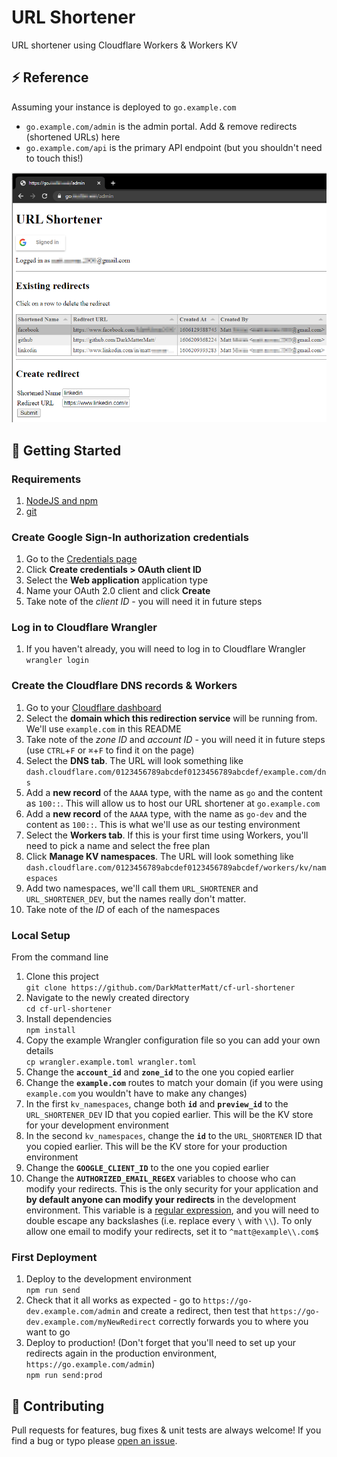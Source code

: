 # URL Shortener

URL shortener using Cloudflare Workers & Workers KV

## ⚡ Reference

Assuming your instance is deployed to `go.example.com`

- `go.example.com/admin` is the admin portal. Add & remove redirects (shortened URLs) here
- `go.example.com/api` is the primary API endpoint (but you shouldn't need to touch this!)

![admin-portal](screenshots/admin-portal.png)

## 🔋 Getting Started

### Requirements

1. [NodeJS and npm](https://www.npmjs.com/get-npm)
1. [git](https://www.atlassian.com/git/tutorials/install-git)

### Create Google Sign-In authorization credentials

1. Go to the [Credentials page](https://console.developers.google.com/apis/credentials)
1. Click **Create credentials > OAuth client ID**
1. Select the **Web application** application type
1. Name your OAuth 2.0 client and click **Create**
1. Take note of the _client ID_ - you will need it in future steps

### Log in to Cloudflare Wrangler

1. If you haven't already, you will need to log in to Cloudflare Wrangler\
`wrangler login`

### Create the Cloudflare DNS records & Workers

1. Go to your [Cloudflare dashboard](https://dash.cloudflare.com/)
1. Select the **domain which this redirection service** will be running from. We'll use `example.com` in this README
1. Take note of the _zone ID_ and _account ID_ - you will need it in future steps (use `CTRL`+`F` or `⌘`+`F` to find it on the page)
1. Select the **DNS tab**. The URL will look something like `dash.cloudflare.com/0123456789abcdef0123456789abcdef/example.com/dns`
1. Add a **new record** of the `AAAA` type, with the name as `go` and the content as `100::`. This will allow us to host our URL shortener at `go.example.com`
1. Add a **new record** of the `AAAA` type, with the name as `go-dev` and the content as `100::`. This is what we'll use as our testing environment
1. Select the **Workers tab**. If this is your first time using Workers, you'll need to pick a name and select the free plan
1. Click **Manage KV namespaces**. The URL will look something like `dash.cloudflare.com/0123456789abcdef0123456789abcdef/workers/kv/namespaces`
1. Add two namespaces, we'll call them `URL_SHORTENER` and `URL_SHORTENER_DEV`, but the names really don't matter.
1. Take note of the _ID_ of each of the namespaces

### Local Setup

From the command line

1. Clone this project\
`git clone https://github.com/DarkMatterMatt/cf-url-shortener`
1. Navigate to the newly created directory\
`cd cf-url-shortener`
1. Install dependencies\
`npm install`
1. Copy the example Wrangler configuration file so you can add your own details\
`cp wrangler.example.toml wrangler.toml`
1. Change the **`account_id`** and **`zone_id`** to the one you copied earlier
1. Change the **`example.com`** routes to match your domain (if you were using `example.com` you wouldn't have to make any changes)
1. In the first `kv_namespaces`, change both **`id`** and **`preview_id`** to the `URL_SHORTENER_DEV` ID that you copied earlier. This will be the KV store for your development environment
1. In the second `kv_namespaces`, change the **`id`** to the `URL_SHORTENER` ID that you copied earlier. This will be the KV store for your production environment
1. Change the **`GOOGLE_CLIENT_ID`** to the one you copied earlier
1. Change the **`AUTHORIZED_EMAIL_REGEX`** variables to choose who can modify your redirects. This is the only security for your application and **by default anyone can modify your redirects** in the development environment. This variable is a [regular expression](https://en.wikipedia.org/wiki/Regular_expression), and you will need to double escape any backslashes (i.e. replace every `\` with `\\`). To only allow one email to modify your redirects, set it to `^matt@example\\.com$`

### First Deployment

1. Deploy to the development environment\
`npm run send`
1. Check that it all works as expected - go to `https://go-dev.example.com/admin` and create a redirect, then test that `https://go-dev.example.com/myNewRedirect` correctly forwards you to where you want to go
1. Deploy to production! (Don't forget that you'll need to set up your redirects again in the production environment, `https://go.example.com/admin`)\
`npm run send:prod`

## 💜 Contributing

Pull requests for features, bug fixes & unit tests are always welcome! If you find a bug or typo please [open an issue](https://github.com/DarkMatterMatt/cf-url-shortener/issues/new).

